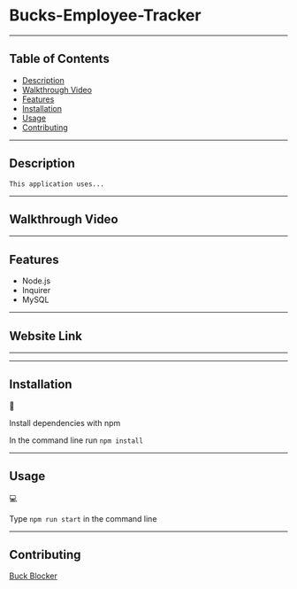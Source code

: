 # Bucks-Employee-Tracker

---

## Table of Contents

- [Description](#Description)
- [Walkthrough Video](#Walkthrough-video)
- [Features](#Features)
- [Installation](#installation)
- [Usage](#usage)
- [Contributing](#Contributing)

---

## Description

```
This application uses...
```

---

## Walkthrough Video

---

## Features

- Node.js
- Inquirer
- MySQL

---

## Website Link

---

---

## Installation

💾

Install dependencies with npm

In the command line run `npm install`

---

## Usage

💻

Type `npm run start` in the command line

---

## Contributing

[Buck Blocker](https://github.com/bucknorris336)
